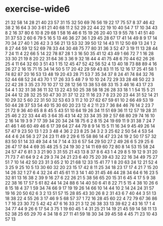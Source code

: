 # exercise-wide6
21
32
58
14
28
21
40
23
57
31
15
32
50
69
76
56
19
22
17
75
57
8
37
46
42
38
2
16
64
3
30
3
61
21
40
68
11
2
52
29
22
44
22
19
10
40
54
7
17
10
34
43
8
2
16
37
80
6
10
8
29
68
1
58
16
46
6
15
19
26
20
40
13
9
55
78
1
41
51
40
31
37
53
2
60
6
79
5
16
5
13
46
36
27
36
1
29
45
28
67
17
41
14
49
8
9
17
14
70
34
27
40
1
26
42
3
3
56
21
13
53
32
39
50
12
14
43
11
12
50
69
13
24
1
2
8
27
44
59
12
52
69
78
33
44
30
48
75
77
80
31
36
3
52
47
3
19
11
13
28
44
7
24
11
4
22
66
5
14
22
78
87
28
1
3
16
50
35
41
12
43
49
1
66
72
7
1
16
28
33
30
21
19
8
20
22
31
64
36
3
36
9
32
18
44
4
41
75
48
6
70
44
62
26
26
25
4
11
64
32
60
3
51
43
1
15
12
45
47
52
42
56
52
4
13
40
18
73
88
89
4
16
26
27
2
16
15
71
15
34
14
50
5
17
20
42
29
59
43
83
11
15
12
16
17
25
41
58
1
74
82
87
20
16
53
13
48
19
20
43
28
71
53
7
35
34
37
8
24
41
74
84
32
76
52
44
68
52
24
43
70
1
17
26
33
5
48
7
9
10
10
24
72
29
33
28
48
50
22
3
22
42
28
3
35
23
70
10
27
12
28
12
56
13
38
53
68
33
15
3
46
16
43
17
23
54
4
1
32
31
38
36
11
32
13
22
43
50
25
38
58
18
26
28
33
18
1
1
54
15
5
21
24
44
12
28
32
25
50
47
30
31
37
12
22
11
16
23
7
8
23
20
23
44
31
52
14
21
10
29
32
5
60
22
31
50
32
53
63
3
11
2
10
27
62
67
59
61
10
2
66
49
53
19
50
44
28
37
53
54
40
15
30
60
20
23
12
4
2
11
23
7
36
84
46
76
14
2
23
7
21
72
9
36
40
65
8
8
45
5
43
51
10
64
19
26
34
11
51
69
36
11
12
57
19
28
31
25
46
2
22
33
44
45
3
64
35
43
14
42
33
34
35
39
2
57
68
80
29
74
16
10
2
16
14
19
3
9
7
17
39
34
20
34
24
18
75
6
2
8
15
24
19
69
11
9
31
38
7
24
7
41
46
1
46
60
49
46
6
17
39
64
27
44
79
8
9
14
15
5
11
16
34
9
45
49
26
14
57
47
9
23
50
13
1
23
3
48
4
36
2
23
8
25
34
3
2
3
25
62
2
50
54
4
53
54
44
4
6
24
56
3
27
24
23
11
49
2
29
6
15
58
86
14
47
23
24
19
2
50
17
57
32
83
50
51
14
33
49
34
4
14
7
14
4
33
6
57
54
29
50
27
2
49
26
6
5
29
25
6
26
47
17
84
4
69
35
48
25
5
24
19
30
2
14
11
69
60
72
80
8
14
53
15
58
24
24
57
47
6
81
3
3
21
90
3
31
55
21
43
13
8
37
8
6
43
1
4
29
8
5
19
12
9
31
20
71
73
7
41
64
9
2
4
29
3
74
24
21
23
6
40
75
20
39
43
32
22
16
34
49
75
27
51
7
10
14
42
50
23
31
3
65
2
10
21
68
12
33
15
41
77
1
8
20
63
24
12
21
52
4
3
25
9
25
10
5
13
30
60
32
20
23
15
17
42
8
11
25
34
18
23
17
17
4
21
7
15
20
14
26
32
1
27
6
4
32
24
41
45
61
11
3
14
1
40
31
45
46
44
28
34
64
6
16
23
5
32
81
13
16
38
2
39
9
16
27
6
22
26
21
5
38
56
65
20
15
31
6
45
4
17
5
9
38
22
38
16
17
57
5
61
82
44
14
24
88
6
14
40
50
6
41
8
22
71
5
15
4
38
10
26
6
8
15
18
4
37
1
59
34
74
66
9
17
19
19
26
14
66
10
14
44
10
2
14
24
24
31
57
19
16
20
50
62
6
3
2
13
51
57
15
28
85
43
30
26
8
2
31
43
6
7
40
44
3
51
13
18
38
22
4
55
26
3
17
46
9
5
68
57
37
1
72
16
28
45
60
22
4
72
79
67
36
86
1
7
16
23
30
72
5
42
42
47
6
16
33
21
3
12
26
38
33
13
39
62
2
43
16
17
1
4
34
77
44
9
26
6
17
54
3
75
1
19
60
45
1
4
31
25
21
14
19
21
45
59
14
58
11
13
52
38
25
65
29
70
4
34
18
6
27
11
41
59
18
30
34
39
45
58
4
45
71
23
10
43
57
13
